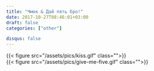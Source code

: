 ```yaml
---
title: "Чмок & Дай пять бро!"
date: 2017-10-27T08:46:01+03:00
draft: false
categories: ["other"]

disqus: false
---
```


<div class="row">
  <div class="">
    {{< figure src="/assets/pics/kiss.gif" class="">}}
  </div>
  <div class="">
    {{< figure src="/assets/pics/give-me-five.gif" class="">}}
  </div>
</div>

<!--more-->
